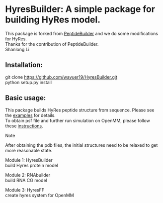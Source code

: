 # HyresBuilder: A simple package for building HyRes model.   
This package is forked from [PeptideBuilder](https://github.com/clauswilke/PeptideBuilder) and we do some modifications for HyRes.   
Thanks for the contribution of PeptideBuilder.    
Shanlong Li    

## Installation: 
git clone https://github.com/wayuer19/HyresBuilder.git   
python setup.py install


## Basic usage:   
This package builds HyRes peptide structure from sequence. Please see the [examples](examples) for details.   
To obtain psf file and further run simulation on OpenMM, please follow these [instructions](https://github.com/wayuer19/HyRes_GPU).   
>[!NOTE]
>After obtaining the pdb files, the initial structures need to be relaxed to get more reasonable state.   

Module 1: HyresBuilder  
  build Hyres protein model  


Module 2: RNAbuilder  
  build RNA CG model

Module 3: HyresFF  
  create hyres system for OpenMM
